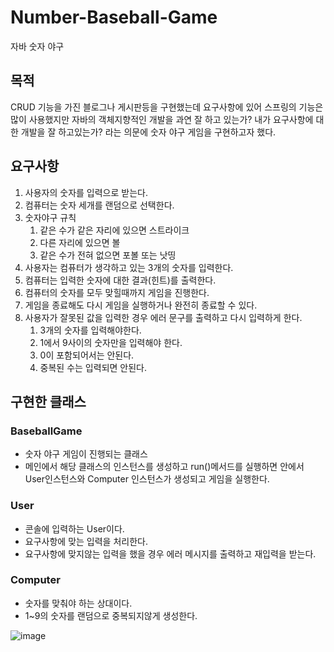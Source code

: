 # Number-Baseball-Game
자바 숫자 야구

## 목적

CRUD 기능을 가진 블로그나 게시판등을 구현했는데 요구사항에 있어 스프링의 기능은 많이 사용했지만 자바의 객체지향적인 개발을 과연 잘 하고 있는가? 내가 요구사항에 대한 개발을 잘 하고있는가? 라는 의문에 숫자 야구 게임을 구현하고자 했다.  

## 요구사항

1. 사용자의 숫자를 입력으로 받는다.
2. 컴퓨터는 숫자 세개를 랜덤으로 선택한다.
3. 숫자야구 규칙
    1. 같은 수가 같은 자리에 있으면 스트라이크
    2. 다른 자리에 있으면 볼
    3. 같은 수가 전혀 없으면 포볼 또는 낫띵
4. 사용자는 컴퓨터가 생각하고 있는 3개의 숫자를 입력한다. 
5. 컴퓨터는 입력한 숫자에 대한 결과(힌트)를 출력한다.
6. 컴퓨터의 숫자를 모두 맞힐때까지 게임을 진행한다.
7. 게임을 종료해도 다시 게임을 실행하거나 완전히 종료할 수 있다.
8. 사용자가 잘못된 값을 입력한 경우 에러 문구를 출력하고 다시 입력하게 한다.
    1. 3개의 숫자를 입력해야한다.
    2. 1에서 9사이의 숫자만을 입력해야 한다.
    3. 0이 포함되어서는 안된다.
    4. 중복된 수는 입력되면 안된다.

## 구현한 클래스

### BaseballGame

- 숫자 야구 게임이 진행되는 클래스
- 메인에서 해당 클래스의 인스턴스를 생성하고 run()메서드를 실행하면 안에서 User인스턴스와 Computer 인스턴스가 생성되고 게임을 실행한다.

### User

- 콘솔에 입력하는 User이다.
- 요구사항에 맞는 입력을 처리한다.
- 요구사항에 맞지않는 입력을 했을 경우 에러 메시지를 출력하고 재입력을 받는다.

### Computer

- 숫자를 맞춰야 하는 상대이다.
- 1~9의 숫자를 랜덤으로 중복되지않게 생성한다.


![image](https://user-images.githubusercontent.com/97887047/210166884-3f01a2c2-a89e-461f-b70f-0d02b94b0fe7.png)

